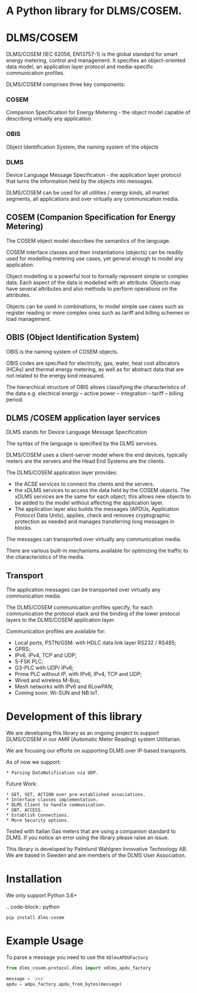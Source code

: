 
# A Python library for DLMS/COSEM.



# DLMS/COSEM

DLMS/COSEM (IEC 62056, EN13757-1) is the global standard for smart energy
metering, control and management. It specifies an object-oriented data model,
an application layer protocol and media-specific communication profiles.

DLMS/COSEM comprises three key components:

### COSEM 
Companion Specification for Energy Metering - the object model capable of
 describing virtually any application.
  
### OBIS
Object Identification System, the naming system of the objects

### DLMS
Device Language Message Specification - the application layer protocol
that turns the information held by the objects into messages.

DLMS/COSEM can be used for all utilities / energy kinds, all market segments,
all applications and over virtually any communication media.


## COSEM  (Companion Specification for Energy Metering)


The COSEM object model describes the semantics of the language.

COSEM interface classes and their instantiations (objects) can be readily used
for modelling metering use cases, yet general enough to model any application.

Object modelling is a powerful tool to formally represent simple or complex
data. Each aspect of the data is modelled with an attribute. Objects may have
several attributes and also methods to perform operations on the attributes.

Objects can be used in combinations, to model simple use cases such as register
reading or more complex ones such as tariff and billing schemes or load
management.

## OBIS  (Object Identification System)


OBIS is the naming system of COSEM objects.

OBIS codes are specified for electricity, gas, water, heat cost allocators
(HCAs) and thermal energy metering, as well as for abstract data that are not
related to the energy kind measured.

The hierarchical structure of OBIS allows classifying the characteristics of
the data e.g. electrical energy – active power – integration – tariff –
billing period.


## DLMS /COSEM application layer services



DLMS stands for Device Language Message Specification

The syntax of the language is specified by the DLMS services.

DLMS/COSEM uses a client-server model where the end devices, typically
meters are the servers and the Head End Systems are the
clients.

The DLMS/COSEM application layer provides:

*   the ACSE services to connect the clients and the servers.
*   the xDLMS services to access the data held by the COSEM objects. The xDLMS
    services are the same for each object; this allows new objects to be added
    to the model without affecting the application layer.
*   The application layer also builds the messages (APDUs, Application Protocol
    Data Units), applies, check and removes cryptographic protection as needed
    and manages transferring long messages in blocks.

The messages can transported over virtually any communication media.

There are various built-in mechanisms available for optimizing the traffic to
the characteristics of the media.

## Transport


The application messages can be transported over virtually any communication
media.

The DLMS/COSEM communication profiles specify, for each communication the
protocol stack and the binding of the lower protocol layers to the DLMS/COSEM
application layer.

Communication profiles are available for:

*   Local ports, PSTN/GSM: with HDLC data link layer RS232 / RS485;
*   GPRS;
*   IPv6, IPv4, TCP and UDP;
*   S-FSK PLC;
*   G3-PLC with UDP/ IPv6;
*   Prime PLC without IP, with IPv6, IPv4, TCP and UDP;
*   Wired and wireless M-Bus;
*   Mesh networks with IPv6 and 6LowPAN;
*   Coming soon: Wi-SUN and NB IoT.


# Development of this library

We are developing this library as an ongoing project to support DLMS/COSEM in
our AMR (Automatic Meter Reading) system Utilitarian.

We are focusing our efforts on supporting DLMS over IP-based transports.

As of now we support:

    * Parsing DataNotification via UDP.

Future Work:

    * GET, SET, ACTION over pre-established associations.
    * Interface classes implementation.
    * DLMS Client to handle communication.
    * GBT, ACCESS.
    * Establish Connections.
    * More Security options.


Tested with Italian Gas meters that are using a companion standard to DLMS. If
you notice an error using the library please raise an issue.


This library is developed by Palmlund Wahlgren Innovative Technology AB. We are
based in Sweden and are members of the DLMS User Association.


# Installation


We only support Python 3.6+

.. code-block:: python

    pip install dlms-cosem

# Example Usage

To parse a message you need to use the `XDlmsAPDUFactory`

```python
from dlms_cosem.protocol.dlms import xdlms_apdu_factory

message = 'xxx'
apdu = adpu_factory.apdu_from_bytes(message)
```


